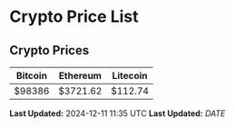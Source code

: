 # Crypto Price List

## Crypto Prices
| Bitcoin | Ethereum | Litecoin |
| ------- | -------- | -------- |
| $98386 | $3721.62 | $112.74 |
**Last Updated:** 2024-12-11 11:35 UTC
**Last Updated:** $DATE$
